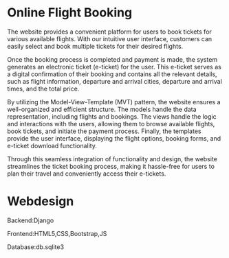 # Online Flight Booking
The website provides a convenient platform for users to book tickets for various available flights. With our intuitive user interface, customers can easily select and book multiple tickets for their desired flights.

Once the booking process is completed and payment is made, the system generates an electronic ticket (e-ticket) for the user. This e-ticket serves as a digital confirmation of their booking and contains all the relevant details, such as flight information, departure and arrival cities, departure and arrival times, and the total price.

By utilizing the Model-View-Template (MVT) pattern, the website ensures a well-organized and efficient structure. The models handle the data representation, including flights and bookings. The views handle the logic and interactions with the users, allowing them to browse available flights, book tickets, and initiate the payment process. Finally, the templates provide the user interface, displaying the flight options, booking forms, and e-ticket download functionality.

Through this seamless integration of functionality and design, the website streamlines the ticket booking process, making it hassle-free for users to plan their travel and conveniently access their e-tickets.

# Webdesign

Backend:Django

Frontend:HTML5,CSS,Bootstrap,JS

Database:db.sqlite3
